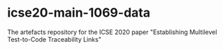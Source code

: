 # icse20-main-1069-data
The artefacts repository for the ICSE 2020 paper "Establishing Multilevel Test-to-Code Traceability Links"
